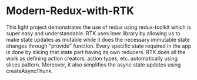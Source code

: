 # Modern-Redux-with-RTK
This light project demonstrates the use of redux using redux-toolkit which is super easy and understandable. 
RTK uses Imer library by allowing us to make state updates as mutable while it does the necessary immutable state changes through "provide" function. 
Every specific state required in the app is done by slicing that state part having its own reducers. RTK does all the work as defining action creators, action types, etc. 
automatically using slices pattern. 
Moreover, it also simplifies the async state updates using createAsyncThunk.
